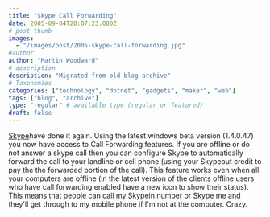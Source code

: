 ```yaml
---
title: "Skype Call Forwarding"
date: 2005-09-04T20:07:23.000Z
# post thumb
images:
  - "/images/post/2005-skype-call-forwarding.jpg"
#author
author: "Martin Woodward"
# description
description: "Migrated from old blog archive"
# Taxonomies
categories: ["technology", "dotnet", "gadgets", "maker", "web"]
tags: ["blog", "archive"]
type: "regular" # available type (regular or featured)
draft: false
---
```


[Skype](http://www.anrdoezrs.net/click-1724271-10386659)have done it again. Using the latest windows beta version (1.4.0.47) you now have access to Call Forwarding features. If you are offline or do not answer a skype call then you can configure Skype to automatically forward the call to your landline or cell phone (using your Skypeout credit to pay the the forwarded portion of the call). This feature works even when all your computers are offline (in the latest version of the clients offline users who have call forwarding enabled have a new icon to show their status). This means that people can call my Skypein number or Skype me and they'll get through to my mobile phone if I'm not at the computer. Crazy.
